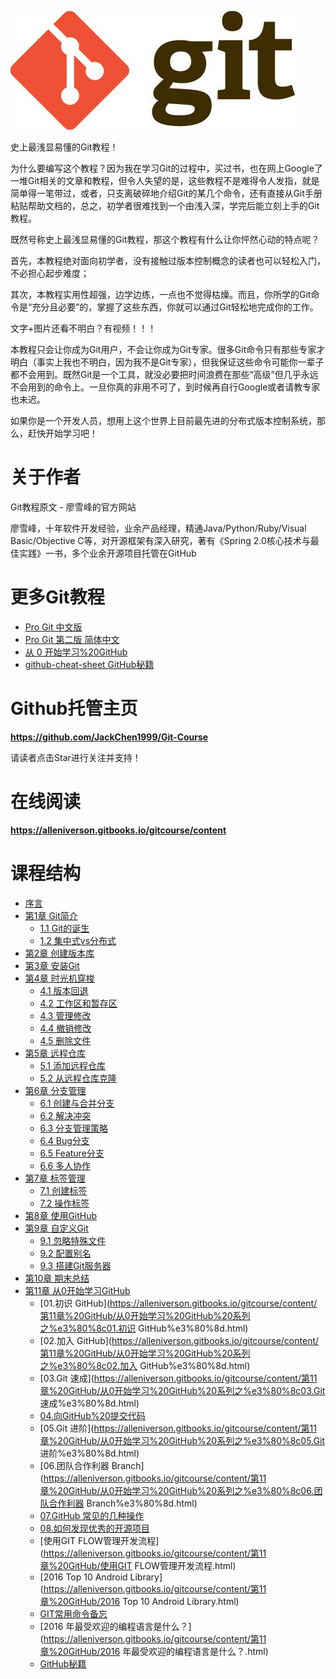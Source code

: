 ![git](assets/git0.jpg)

史上最浅显易懂的Git教程！

为什么要编写这个教程？因为我在学习Git的过程中，买过书，也在网上Google了一堆Git相关的文章和教程，但令人失望的是，这些教程不是难得令人发指，就是简单得一笔带过，或者，只支离破碎地介绍Git的某几个命令，还有直接从Git手册粘贴帮助文档的，总之，初学者很难找到一个由浅入深，学完后能立刻上手的Git教程。

既然号称史上最浅显易懂的Git教程，那这个教程有什么让你怦然心动的特点呢？

首先，本教程绝对面向初学者，没有接触过版本控制概念的读者也可以轻松入门，不必担心起步难度；

其次，本教程实用性超强，边学边练，一点也不觉得枯燥。而且，你所学的Git命令是“充分且必要”的，掌握了这些东西，你就可以通过Git轻松地完成你的工作。

文字+图片还看不明白？有视频！！！

本教程只会让你成为Git用户，不会让你成为Git专家。很多Git命令只有那些专家才明白（事实上我也不明白，因为我不是Git专家），但我保证这些命令可能你一辈子都不会用到。既然Git是一个工具，就没必要把时间浪费在那些“高级”但几乎永远不会用到的命令上。一旦你真的非用不可了，到时候再自行Google或者请教专家也未迟。

如果你是一个开发人员，想用上这个世界上目前最先进的分布式版本控制系统，那么，赶快开始学习吧！

# 关于作者

Git教程原文 - 廖雪峰的官方网站

廖雪峰，十年软件开发经验，业余产品经理，精通Java/Python/Ruby/Visual Basic/Objective C等，对开源框架有深入研究，著有《Spring 2.0核心技术与最佳实践》一书，多个业余开源项目托管在GitHub

# 更多Git教程

- [Pro Git 中文版](https://alleniverson.gitbooks.io/gitcourse/content/https://www.gitbook.com/book/0532/progit/details)
- [Pro Git 第二版 简体中文](https://alleniverson.gitbooks.io/gitcourse/content/https://www.gitbook.com/book/bingohuang/progit2/details)
- [从 0 开始学习%20GitHub](https://alleniverson.gitbooks.io/gitcourse/content/https://www.gitbook.com/book/stormzhang/learn-github-from-zero/details)
- [github-cheat-sheet GitHub秘籍](https://alleniverson.gitbooks.io/gitcourse/content/https://github.com/tiimgreen/github-cheat-sheet/blob/master/README.zh-cn.html)

# Github托管主页

**https://github.com/JackChen1999/Git-Course**

请读者点击Star进行关注并支持！

# 在线阅读

**https://alleniverson.gitbooks.io/gitcourse/content**

# 课程结构

* [序言](https://alleniverson.gitbooks.io/gitcourse/content/README.html)
* [第1章 Git简介](https://alleniverson.gitbooks.io/gitcourse/content/第1章%20Git简介/README.html)
  * [1.1 Git的诞生](https://alleniverson.gitbooks.io/gitcourse/content/第1章%20Git简介/Git的诞生.html)
  * [1.2 集中式vs分布式](https://alleniverson.gitbooks.io/gitcourse/content/第1章%20Git简介/集中式vs分布式.html)
* [第2章 创建版本库](https://alleniverson.gitbooks.io/gitcourse/content/第2章%20创建版本库/README.html)
* [第3章 安装Git](https://alleniverson.gitbooks.io/gitcourse/content/第3章%20安装Git/README.html)
* [第4章 时光机穿梭](https://alleniverson.gitbooks.io/gitcourse/content/第4章%20时光机穿梭/README.html)
  * [4.1 版本回退](https://alleniverson.gitbooks.io/gitcourse/content/第4章%20时光机穿梭/版本回退.html)
  * [4.2 工作区和暂存区](https://alleniverson.gitbooks.io/gitcourse/content/第4章%20时光机穿梭/工作区和暂存区.html)
  * [4.3 管理修改](https://alleniverson.gitbooks.io/gitcourse/content/第4章%20时光机穿梭/管理修改.html)
  * [4.4 撤销修改](https://alleniverson.gitbooks.io/gitcourse/content/第4章%20时光机穿梭/撤销修改.html)
  * [4.5 删除文件](https://alleniverson.gitbooks.io/gitcourse/content/第4章%20时光机穿梭/删除文件.html)
* [第5章 远程仓库](https://alleniverson.gitbooks.io/gitcourse/content/第5章%20远程仓库/README.html)
  * [5.1 添加远程仓库](https://alleniverson.gitbooks.io/gitcourse/content/第5章%20远程仓库/添加远程仓库.html)
  * [5.2 从远程仓库克隆](https://alleniverson.gitbooks.io/gitcourse/content/第5章%20远程仓库/从远程仓库克隆.html)
* [第6章 分支管理](https://alleniverson.gitbooks.io/gitcourse/content/第6章%20分支管理/README.html)
  * [6.1 创建与合并分支](https://alleniverson.gitbooks.io/gitcourse/content/第6章%20分支管理/创建与合并分支.html)
  * [6.2 解决冲突](https://alleniverson.gitbooks.io/gitcourse/content/第6章%20分支管理/解决冲突.html)
  * [6.3 分支管理策略](https://alleniverson.gitbooks.io/gitcourse/content/第6章%20分支管理/分支管理策略.html)
  * [6.4 Bug分支](https://alleniverson.gitbooks.io/gitcourse/content/第6章%20分支管理/Bug分支.html)
  * [6.5 Feature分支](https://alleniverson.gitbooks.io/gitcourse/content/第6章%20分支管理/Feature分支.html)
  * [6.6 多人协作](https://alleniverson.gitbooks.io/gitcourse/content/第6章%20分支管理/多人协作.html)
* [第7章 标签管理](https://alleniverson.gitbooks.io/gitcourse/content/第7章%20标签管理/README.html)
  * [7.1 创建标签](https://alleniverson.gitbooks.io/gitcourse/content/第7章%20标签管理/创建标签.html)
  * [7.2 操作标签](https://alleniverson.gitbooks.io/gitcourse/content/第7章%20标签管理/操作标签.html)
* [第8章 使用GitHub](https://alleniverson.gitbooks.io/gitcourse/content/第8章%20使用GitHub/README.html)
* [第9章 自定义Git](https://alleniverson.gitbooks.io/gitcourse/content/第9章%20自定义Git/README.html)
  * [9.1 忽略特殊文件](https://alleniverson.gitbooks.io/gitcourse/content/第9章%20自定义Git/忽略特殊文件.html)
  * [9.2 配置别名](https://alleniverson.gitbooks.io/gitcourse/content/第9章%20自定义Git/配置别名.html)
  * [9.3 搭建Git服务器](https://alleniverson.gitbooks.io/gitcourse/content/第9章%20自定义Git/搭建Git服务器.html)
* [第10章 期末总结](https://alleniverson.gitbooks.io/gitcourse/content/第10章%20期末总结/README.html)
* [第11章 从0开始学习GitHub](https://alleniverson.gitbooks.io/gitcourse/content/第11章%20GitHub/从0开始学习%20GitHub%20系列之%e3%80%8c序言%e3%80%8d.html)
  * [01.初识 GitHub](https://alleniverson.gitbooks.io/gitcourse/content/第11章%20GitHub/从0开始学习%20GitHub%20系列之%e3%80%8c01.初识 GitHub%e3%80%8d.html)
  * [02.加入 GitHub](https://alleniverson.gitbooks.io/gitcourse/content/第11章%20GitHub/从0开始学习%20GitHub%20系列之%e3%80%8c02.加入 GitHub%e3%80%8d.html)
  * [03.Git 速成](https://alleniverson.gitbooks.io/gitcourse/content/第11章%20GitHub/从0开始学习%20GitHub%20系列之%e3%80%8c03.Git 速成%e3%80%8d.html)
  * [04.向GitHub%20提交代码](https://alleniverson.gitbooks.io/gitcourse/content/第11章%20GitHub/从0开始学习%20GitHub%20系列之%e3%80%8c04.向GitHub%20提交代码%e3%80%8d.html)
  * [05.Git 进阶](https://alleniverson.gitbooks.io/gitcourse/content/第11章%20GitHub/从0开始学习%20GitHub%20系列之%e3%80%8c05.Git 进阶%e3%80%8d.html)
  * [06.团队合作利器 Branch](https://alleniverson.gitbooks.io/gitcourse/content/第11章%20GitHub/从0开始学习%20GitHub%20系列之%e3%80%8c06.团队合作利器 Branch%e3%80%8d.html)
  * [07.GitHub 常见的几种操作](https://alleniverson.gitbooks.io/gitcourse/content/第11章%20GitHub/从0开始学习%20GitHub%20系列之%e3%80%8c07.GitHub%20常见的几种操作%e3%80%8d)
  * [08.如何发现优秀的开源项目](https://alleniverson.gitbooks.io/gitcourse/content/第11章%20GitHub/从0开始学习%20GitHub%20系列之%e3%80%8c08.如何发现优秀的开源项目%e3%80%8d)
  * [使用GIT FLOW管理开发流程](https://alleniverson.gitbooks.io/gitcourse/content/第11章%20GitHub/使用GIT FLOW管理开发流程.html)
  * [2016 Top 10 Android Library](https://alleniverson.gitbooks.io/gitcourse/content/第11章%20GitHub/2016 Top 10 Android Library.html)
  * [GIT常用命令备忘](https://alleniverson.gitbooks.io/gitcourse/content/第11章%20GitHub/GIT常用命令备忘.html)
  * [2016 年最受欢迎的编程语言是什么？](https://alleniverson.gitbooks.io/gitcourse/content/第11章%20GitHub/2016 年最受欢迎的编程语言是什么？.html)
  * [GitHub秘籍](https://alleniverson.gitbooks.io/gitcourse/content/第11章%20GitHub/GitHub秘籍.html)
